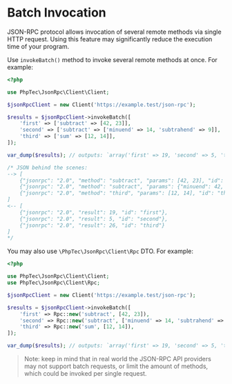 Batch Invocation
================

JSON-RPC protocol allows invocation of several remote methods via single HTTP request.
Using this feature may significantly reduce the execution time of your program.

Use `invokeBatch()` method to invoke several remote methods at once. For example:

```php
<?php

use PhpTec\JsonRpc\Client\Client;

$jsonRpcClient = new Client('https://example.test/json-rpc');

$results = $jsonRpcClient->invokeBatch([
    'first' => ['subtract' => [42, 23]],
    'second' => ['subtract' => ['minuend' => 14, 'subtrahend' => 9]],
    'third' => ['sum' => [12, 14]],
]);

var_dump($results); // outputs: `array('first' => 19, 'second' => 5, 'third' => 26)`

/* JSON behind the scenes:
--> [
    {"jsonrpc": "2.0", "method": "subtract", "params": [42, 23], "id": "first"},
    {"jsonrpc": "2.0", "method": "subtract", "params": {"minuend": 42, "subtrahend": 23}, "id": "second"},
    {"jsonrpc": "2.0", "method": "third", "params": [12, 14], "id": "third"}
]
<-- [
    {"jsonrpc": "2.0", "result": 19, "id": "first"},
    {"jsonrpc": "2.0", "result": 5, "id": "second"},
    {"jsonrpc": "2.0", "result": 26, "id": "third"}
]
*/
```

You may also use `\PhpTec\JsonRpc\Client\Rpc` DTO. For example:

```php
<?php

use PhpTec\JsonRpc\Client\Client;
use PhpTec\JsonRpc\Client\Rpc;

$jsonRpcClient = new Client('https://example.test/json-rpc');

$results = $jsonRpcClient->invokeBatch([
    'first' => Rpc::new('subtract', [42, 23]),
    'second' => Rpc::new('subtract', ['minuend' => 14, 'subtrahend' => 9]),
    'third' => Rpc::new('sum', [12, 14]),
]);

var_dump($results); // outputs: `array('first' => 19, 'second' => 5, 'third' => 26)`
```

> Note: keep in mind that in real world the JSON-RPC API providers may not support batch requests, or limit the amount
  of methods, which could be invoked per single request.
